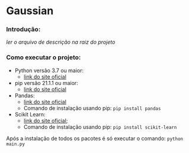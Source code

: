 # Gaussian

### Introdução:

*ler o arquivo de descrição na raiz do projeto*

### Como executar o projeto:

- Python versão 3.7 ou maior:
	- [link do site oficial](https://www.python.org/)	
- pip versão 21.1.1 ou maior:
	- [link do site oficial](https://pypi.org/)
- Pandas:
	- [link do site oficial](https://pandas.pydata.org/)
	- Comando de instalação usando pip: ```pip install pandas```
- Scikit Learn:
	- [link do site oficial](https://scikit-learn.org/);
	- Comando de instalação usando pip: ```pip install scikit-learn```

Após a instalação de todos os pacotes é só executar o comando:
```python main.py```
